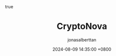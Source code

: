 ---
title: CryptoNova
description: Cryptonova is a price prediction tool designed to provide cryptocurrency price forecasts. This project serves as a user interface proof-of-concept and is built using a hybrid JavaScript front-end framework, combining the power of Vue.js and Quasar.
author: jonasalberttan
date: 2024-08-09 14:35:00 +0800
categories: [Front-end]
tags: [front-end,vuejs]
pin: true
math: true
mermaid: true
image:
  path: /assets/img/CryptoNova/cryptonova-logo.png
  lqip: data:image/webp;base64,UklGRpoAAABXRUJQVlA4WAoAAAAQAAAADwAABwAAQUxQSDIAAAARL0AmbZurmr57yyIiqE8oiG0bejIYEQTgqiDA9vqnsUSI6H+oAERp2HZ65qP/VIAWAFZQOCBCAAAA8AEAnQEqEAAIAAVAfCWkAALp8sF8rgRgAP7o9FDvMCkMde9PK7euH5M1m6VWoDXf2FkP3BqV0ZYbO6NA/VFIAAAA
  alt: cryptonova logo.
---